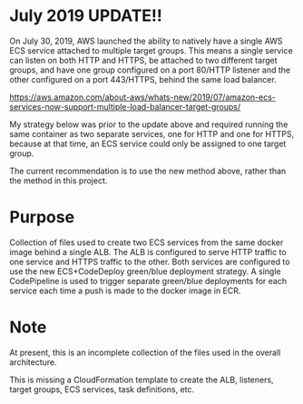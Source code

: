 # July 2019 UPDATE!!

On July 30, 2019, AWS launched the ability to natively have a single AWS ECS service attached to multiple target groups. This means a single service can listen on both HTTP and HTTPS, be attached to two different target groups, and have one group configured on a port 80/HTTP listener and the other configured on a port 443/HTTPS, behind the same load balancer. 

https://aws.amazon.com/about-aws/whats-new/2019/07/amazon-ecs-services-now-support-multiple-load-balancer-target-groups/

My strategy below was prior to the update above and required running the same container as two separate services, one for HTTP and one for HTTPS, because at that time, an ECS service could only be assigned to one target group. 

The current recommendation is to use the new method above, rather than the method in this project. 

# Purpose

Collection of files used to create two ECS services from the same docker image behind a single ALB. The ALB is configured to serve HTTP traffic to one service and HTTPS traffic to the other. Both services are configured to use the new ECS+CodeDeploy green/blue deployment strategy. A single CodePipeline is used to trigger separate green/blue deployments for each service each time a push is made to the docker image in ECR.

# Note

At present, this is an incomplete collection of the files used in the overall architecture.

This is missing a CloudFormation template to create the ALB, listeners, target groups, ECS services, task definitions, etc.
